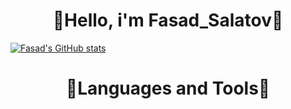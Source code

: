 <h1 align=center> 🍂Hello, i'm Fasad_Salatov🍂 </h1>


[![Fasad's GitHub stats](https://github-readme-stats.vercel.app/api?username=FasadSalatov&theme=rose&card_width=1000px&show_icons=true&include_all_commits=true&show_owner=true)](https://github.com/anuraghazra/github-readme-stats)


<h1 align=center> 🔫Languages and Tools🔫 </h1>
<div align=center>
  <img href="svgs/java-svgrepo-com.svg"></img>
</div>
